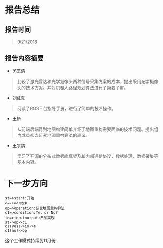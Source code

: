 # 报告总结
## 报告时间

>9/21/2018
## 报告内容摘要

+ 芮志清
>比较了激光雷达和光学摄像头两种信号采集方案的成本，提出采用光学摄像头的技术方案。并对机器人路径规划算法进行了简要了解。
+ 刘成真
>阅读了ROS平台指导手册，进行了简单的技术操作。
+ 王枘
>从前端后端再到地图构建简单介绍了地图重构需要面临的技术问题。提出组内成员都去研究地图重构算法的建议。
+ 王宇鹏
>学习了开源的分布式数据库框架及其内部通信协议，数据处理，数据采集等基本内容。
# 下一步方向
```flow
st=>start:开始
e=>end:结束
op=>operation:研究地图重构算法
c1=>condition:Yes or No?
io=>inputoutput:产品实现
st->op->c1
c1(yes)->io->e
c1(no)->op
```
这个工作模式持续到11月份